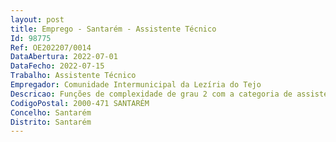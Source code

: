 ```yaml
--- 
layout: post
title: Emprego - Santarém - Assistente Técnico
Id: 98775
Ref: OE202207/0014
DataAbertura: 2022-07-01
DataFecho: 2022-07-15
Trabalho: Assistente Técnico
Empregador: Comunidade Intermunicipal da Lezíria do Tejo
Descricao: Funções de complexidade de grau 2 com a categoria de assistente técnico, nas tarefas inerentes    no apoio administrativo à autoridade de transportes    no apoio à execução dos projetos aprovados em diversas candidaturas    no apoio às competências que vierem a ser exercidas no âmbito da descentralização e ou por delegação de competências    executar as tarefas que, no âmbito das suas atribuições, lhes sejam superiormente solicitadas.
CodigoPostal: 2000-471 SANTARÉM
Concelho: Santarém
Distrito: Santarém
--- 
```

